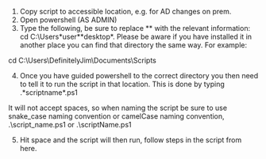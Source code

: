 1. Copy script to accessible location, e.g. for AD changes on prem.
2. Open powershell (AS ADMIN)
3. Type the following, be sure to replace ** with the relevant information: cd C:\Users\*user*\*desktop*.
Please be aware if you have installed it in another place you can find that directory the same way. For example:

cd C:\Users\DefinitelyJim\Documents\Scripts

4. Once you have guided powershell to the correct directory you then need to tell it to run the script in that location.
This is done by typing .\*scriptname*.ps1

It will not accept spaces, so when naming the script be sure to use snake_case naming convention or camelCase naming convention, .\script_name.ps1 or .\scriptName.ps1

5. Hit space and the script will then run, follow steps in the script from here.
